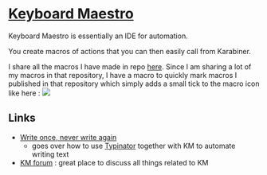 # [Keyboard Maestro](https://www.keyboardmaestro.com/main/)
Keyboard Maestro is essentially an IDE for automation. 

You create macros of actions that you can then easily call from Karabiner.

I share all the macros I have made in repo [here](https://github.com/nikitavoloboev/km-macros). Since I am sharing a lot of my macros in that repository, I have a macro to quickly mark macros I published in that repository which simply adds a small tick to the macro icon like here : 
![](https://i.imgur.com/0bLfuEd.png)



## Links
- [Write once, never write again](https://medium.com/@NikitaVoloboev/write-once-never-write-again-c2fa1f6c4e8) 
	- goes over how to use [Typinator](http://www.ergonis.com/products/typinator/) together with KM to automate writing text
- [KM forum](https://forum.keyboardmaestro.com/latest) : great place to discuss all things related to KM